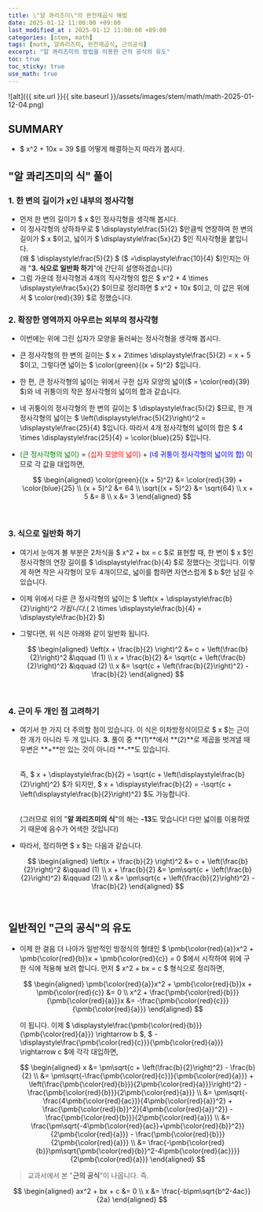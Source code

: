 ```yaml
---
title: \"알 콰리즈미\"의 완전제곱식 해법
date: 2025-01-12 11:00:00 +09:00
last_modified_at : 2025-01-12 11:00:00 +09:00
categories: [stem, math]
tags: [math, 알콰리즈미, 완전제곱식, 근의공식]
excerpt: "알 콰리즈미의 방법을 이용한 근의 공식의 유도"
toc: true
toc_sticky: true
use_math: true
---
```


![alt]({{ site.url }}{{ site.baseurl }}/assets/images/stem/math/math-2025-01-12-04.png)

## SUMMARY

- $ x^2 + 10x = 39 $를 어떻게 해결하는지 따라가 봅시다.

## "알 콰리즈미의 식" 풀이

### 1. 한 변의 길이가 x인 내부의 정사각형

- 먼저 한 변의 길이가 $ x $인 정사각형을 생각해 봅시다.
- 이 정사각형의 상하좌우로 $ \displaystyle\frac{5}{2} $만큼씩 연장하여 한 변의 길이가 $ x $이고, 넓이가 $ \displaystyle\frac{5x}{2} $인 직사각형을 붙입니다. <br/>
  (왜 $ \displaystyle\frac{5}{2} $ ($ =\displaystyle\frac{10}{4} $)인지는 아래 "**3. 식으로 일반화 하기**"에 간단히 설명하겠습니다)
- 그럼 가운데 정사각형과 4개의 직사각형의 합은 $ x^2 + 4 \times \displaystyle\frac{5x}{2} $이므로 정리하면 $ x^2 + 10x $이고, 이 값은 위에서 $ \color{red}{39} $로 정했습니다.

### 2. 확장한 영역까지 아우르는 외부의 정사각형

- 이번에는 위에 그린 십자가 모양을 둘러싸는 정사각형을 생각해 봅시다.
- 큰 정사각형의 한 변의 길이는 $ x + 2\times \displaystyle\frac{5}{2} = x + 5 $이고, 그렇다면 넓이는 $ \color{green}{(x + 5)^2} $입니다.
- 한 편, 큰 정사각형의 넓이는 위에서 구한 십자 모양의 넓이($ = \color{red}{39} $)와 네 귀퉁이의 작은 정사각형의 넓이의 합과 같습니다.
- 네 귀퉁이의 정사각형의 한 변의 길이는 $ \displaystyle\frac{5}{2} $므로, 한 개 정사각형의 넓이는 $ \left(\displaystyle\frac{5}{2}\right)^2 = \displaystyle\frac{25}{4} $입니다. 따라서 4개 정사각형의 넓이의 합은 $ 4 \times \displaystyle\frac{25}{4} = \color{blue}{25} $입니다.
- <span style="color:green">(큰 정사각형의 넓이)</span> = <span style="color:red">(십자 모양의 넓이)</span> + <span style="color:blue">(네 귀퉁이 정사각형의 넓이의 합)</span> 이므로 각 값을 대입하면,

  $$
  \begin{aligned}
  \color{green}{(x + 5)^2} &= \color{red}{39} + \color{blue}{25} \\
  (x + 5)^2 &= 64 \\
  \sqrt{(x + 5)^2} &= \sqrt{64} \\
  x + 5 &= 8 \\
  x &= 3
  \end{aligned}
  $$

  <br/>

### 3. 식으로 일반화 하기

- 여기서 눈여겨 볼 부분은 2차식을 $ x^2 + bx = c $로 표현할 때, 한 변이 $ x $인 정사각형의 연장 길이를 $ \displaystyle\frac{b}{4} $로 정했다는 것입니다. 이렇게 하면 작은 사각형이 모두 4개이므로, 넓이를 합하면 자연스럽게 $ b $만 남길 수 있습니다.
- 이제 위에서 다룬 큰 정사각형의 넓이는 $ \left(x + \displaystyle\frac{b}{2}\right)^2 $가 됩니다. ($ 2 \times \displaystyle\frac{b}{4} = \displaystyle\frac{b}{2} $)

- 그렇다면, 위 식은 아래와 같이 일반화 됩니다.

  $$
  \begin{aligned}
  \left(x + \frac{b}{2} \right)^2 &= c + \left(\frac{b}{2}\right)^2 &\qquad (1) \\
  x + \frac{b}{2} &= \sqrt{c + \left(\frac{b}{2}\right)^2} &\qquad (2) \\
  x &= \sqrt{c + \left(\frac{b}{2}\right)^2} - \frac{b}{2}
  \end{aligned}
  $$

  <br/>

### 4. 근이 두 개인 점 고려하기

- 여기서 한 가지 더 주의할 점이 있습니다. 이 식은 이차방정식이므로 $ x $는 근이 한 개가 아니라 두 개 입니다. **3.** 풀이 중 **(1)**에서 **(2)**로 제곱을 벗겨낼 때 우변은 **+**만 있는 것이 아니라 **-**도 있습니다. <br/><br/>

  즉, $ x + \displaystyle\frac{b}{2} = \sqrt{c + \left(\displaystyle\frac{b}{2}\right)^2} $가 되지만, $ x + \displaystyle\frac{b}{2} = -\sqrt{c + \left(\displaystyle\frac{b}{2}\right)^2} $도 가능합니다. <br/><br/>

  (그러므로 위의 "**알 콰리즈미의 식**"의 해는 **-13**도 맞습니다! 다만 넓이를 이용하였기 때문에 음수가 어색한 것입니다) <br/>
  
- 따라서, 정리하면 $ x $는 다음과 같습니다.

  $$
  \begin{aligned}
  \left(x + \frac{b}{2} \right)^2 &= c + \left(\frac{b}{2}\right)^2 &\qquad (1) \\
  x + \frac{b}{2} &= \pm\sqrt{c + \left(\frac{b}{2}\right)^2} &\qquad (2) \\
  x &= \pm\sqrt{c + \left(\frac{b}{2}\right)^2} - \frac{b}{2}
  \end{aligned}
  $$

<br/>

## 일반적인 "근의 공식"의 유도

- 이제 한 걸음 더 나아가 일반적인 방정식의 형태인 $ \pmb{\color{red}{a}}x^2 + \pmb{\color{red}{b}}x + \pmb{\color{red}{c}} = 0 $에서 시작하여 위에 구한 식에 적용해 보려 합니다. 먼저 $ x^2 + bx = c $ 형식으로 정리하면,

  $$
  \begin{aligned}
  \pmb{\color{red}{a}}x^2 + \pmb{\color{red}{b}}x + \pmb{\color{red}{c}} &= 0 \\
  x^2 + \frac{\pmb{\color{red}{b}}}{\pmb{\color{red}{a}}}x &= -\frac{\pmb{\color{red}{c}}}{\pmb{\color{red}{a}}}
  \end{aligned}
  $$

  이 됩니다. 이제 $ \displaystyle\frac{\pmb{\color{red}{b}}}{\pmb{\color{red}{a}}} \rightarrow b $, $ -\displaystyle\frac{\pmb{\color{red}{c}}}{\pmb{\color{red}{a}}} \rightarrow c $에 각각 대입하면,

  $$
  \begin{aligned}
  x &= \pm\sqrt{c + \left(\frac{b}{2}\right)^2} - \frac{b}{2} \\
  &= \pm\sqrt{-\frac{\pmb{\color{red}{c}}}{\pmb{\color{red}{a}}} + \left(\frac{\pmb{\color{red}{b}}}{2\pmb{\color{red}{a}}}\right)^2} - \frac{\pmb{\color{red}{b}}}{2\pmb{\color{red}{a}}} \\
  &= \pm\sqrt{-\frac{4\pmb{\color{red}{ac}}}{4\pmb{\color{red}{a}}^2} + \frac{\pmb{\color{red}{b}}^2}{4\pmb{\color{red}{a}}^2}} - \frac{\pmb{\color{red}{b}}}{2\pmb{\color{red}{a}}} \\
  &= \frac{\pm\sqrt{-4\pmb{\color{red}{ac}}+\pmb{\color{red}{b}}^2}}{2\pmb{\color{red}{a}}} - \frac{\pmb{\color{red}{b}}}{2\pmb{\color{red}{a}}} \\
  &= \frac{-\pmb{\color{red}{b}}\pm\sqrt{\pmb{\color{red}{b}}^2-4\pmb{\color{red}{ac}}}}{2\pmb{\color{red}{a}}}
  \end{aligned}
  $$

> 교과서에서 본 "**근의 공식**"이 나옵니다. 즉.

$$
\begin{aligned}
ax^2 + bx + c &= 0 \\
x &= \frac{-b\pm\sqrt{b^2-4ac}}{2a}
\end{aligned}
$$

<br/>